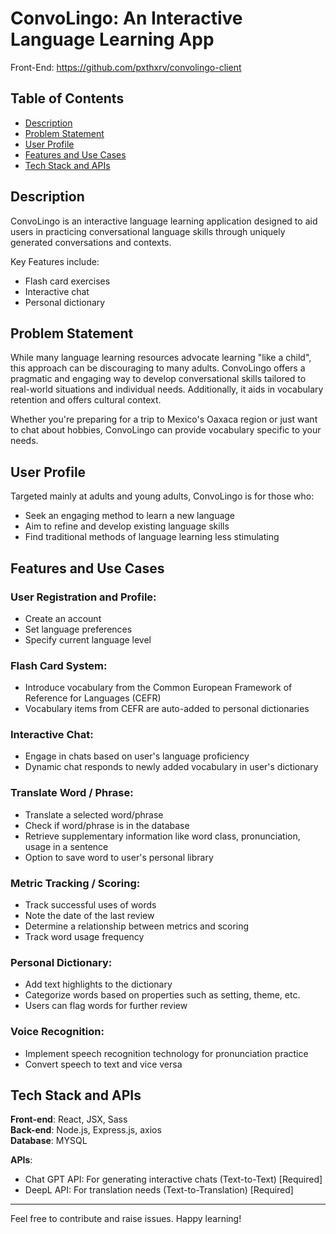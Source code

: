 # ConvoLingo: An Interactive Language Learning App
Front-End: https://github.com/pxthxrv/convolingo-client

## Table of Contents
- [Description](#description)
- [Problem Statement](#problem-statement)
- [User Profile](#user-profile)
- [Features and Use Cases](#features-and-use-cases)
- [Tech Stack and APIs](#tech-stack-and-apis)

## Description
ConvoLingo is an interactive language learning application designed to aid users in practicing conversational language skills through uniquely generated conversations and contexts.

Key Features include:
- Flash card exercises
- Interactive chat
- Personal dictionary

## Problem Statement
While many language learning resources advocate learning "like a child", this approach can be discouraging to many adults. ConvoLingo offers a pragmatic and engaging way to develop conversational skills tailored to real-world situations and individual needs. Additionally, it aids in vocabulary retention and offers cultural context.

Whether you're preparing for a trip to Mexico's Oaxaca region or just want to chat about hobbies, ConvoLingo can provide vocabulary specific to your needs.

## User Profile
Targeted mainly at adults and young adults, ConvoLingo is for those who:
- Seek an engaging method to learn a new language
- Aim to refine and develop existing language skills
- Find traditional methods of language learning less stimulating

## Features and Use Cases

### User Registration and Profile:
- Create an account 
- Set language preferences
- Specify current language level

### Flash Card System:
- Introduce vocabulary from the Common European Framework of Reference for Languages (CEFR)
- Vocabulary items from CEFR are auto-added to personal dictionaries

### Interactive Chat:
- Engage in chats based on user's language proficiency
- Dynamic chat responds to newly added vocabulary in user's dictionary

### Translate Word / Phrase:
- Translate a selected word/phrase
- Check if word/phrase is in the database
- Retrieve supplementary information like word class, pronunciation, usage in a sentence
- Option to save word to user's personal library

### Metric Tracking / Scoring: 
- Track successful uses of words
- Note the date of the last review
- Determine a relationship between metrics and scoring
- Track word usage frequency

### Personal Dictionary:
- Add text highlights to the dictionary
- Categorize words based on properties such as setting, theme, etc.
- Users can flag words for further review

### Voice Recognition:
- Implement speech recognition technology for pronunciation practice
- Convert speech to text and vice versa

## Tech Stack and APIs

**Front-end**: React, JSX, Sass  
**Back-end**: Node.js, Express.js, axios  
**Database**: MYSQL  

**APIs**:
- Chat GPT API: For generating interactive chats (Text-to-Text) [Required]
- DeepL API: For translation needs (Text-to-Translation) [Required]

---

Feel free to contribute and raise issues. Happy learning!